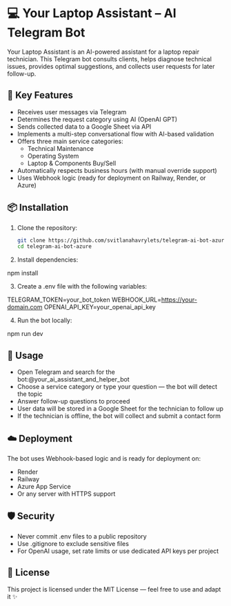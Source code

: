 # 💻 Your Laptop Assistant – AI Telegram Bot

Your Laptop Assistant is an AI-powered assistant for a laptop repair technician. This Telegram bot consults clients, helps diagnose technical issues, provides optimal suggestions, and collects user requests for later follow-up.

## 🚀 Key Features

- Receives user messages via Telegram
- Determines the request category using AI (OpenAI GPT)
- Sends collected data to a Google Sheet via API
- Implements a multi-step conversational flow with AI-based validation
- Offers three main service categories:
  - Technical Maintenance
  - Operating System
  - Laptop & Components Buy/Sell
- Automatically respects business hours (with manual override support)
- Uses Webhook logic (ready for deployment on Railway, Render, or Azure)

## 📦 Installation

1. Clone the repository:

   ```bash
   git clone https://github.com/svitlanahavrylets/telegram-ai-bot-azure.git
   cd telegram-ai-bot-azure
   ```

2. Install dependencies:

npm install

3. Create a .env file with the following variables:

TELEGRAM_TOKEN=your_bot_token
WEBHOOK_URL=https://your-domain.com
OPENAI_API_KEY=your_openai_api_key

4. Run the bot locally:

npm run dev

## 🤖 Usage

- Open Telegram and search for the bot:@your_ai_assistant_and_helper_bot
- Choose a service category or type your question — the bot will detect the topic
- Answer follow-up questions to proceed
- User data will be stored in a Google Sheet for the technician to follow up
- If the technician is offline, the bot will collect and submit a contact form

## ☁️ Deployment

The bot uses Webhook-based logic and is ready for deployment on:

- Render
- Railway
- Azure App Service
- Or any server with HTTPS support

## 🛡️ Security

- Never commit .env files to a public repository
- Use .gitignore to exclude sensitive files
- For OpenAI usage, set rate limits or use dedicated API keys per project

## 📄 License

This project is licensed under the MIT License — feel free to use and adapt it ✨
